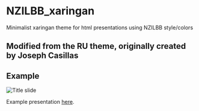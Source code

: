 # NZILBB_xaringan

Minimalist xaringan theme for html presentations using NZILBB style/colors

## Modified from the RU theme, originally created by Joseph Casillas

## Example

![Title slide](./img/ex/rutgers_showcase.gif)

Example presentation [here](http://www.jvcasillas.com/ru_xaringan/slides/index.html). 

